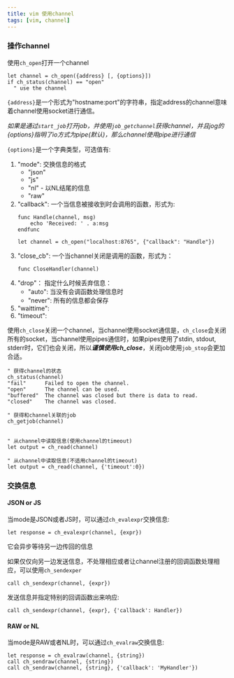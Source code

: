 ```yaml
---
title: vim 使用channel
tags: [vim, channel]
---
```


### 操作channel

使用`ch_open`打开一个channel

``` vim
let channel = ch_open({address} [, {options}])
if ch_status(channel) == "open"
  " use the channel
```

`{address}`是一个形式为"hostname:port"的字符串，指定address的channel意味着channel使用socket进行通信。

*如果是通过`start_job`打开job，并使用`job_getchannel`获得channel，并且jog的{options}指明了io方式为pipe(默认)，那么channel使用pipe进行通信*

`{options}`是一个字典类型，可选值有:

1. "mode": 交换信息的格式
    * "json"
    * "js"
    * "nl"   - 以NL结尾的信息
    * "raw"
2. "callback": 一个当信息被接收到时会调用的函数，形式为:
    ``` vim
    func Handle(channel, msg)
        echo 'Received: ' . a:msg
    endfunc

	let channel = ch_open("localhost:8765", {"callback": "Handle"})
    ```
3. "close_cb": 一个当channel关闭是调用的函数，形式为：
    ``` vim
    func CloseHandler(channel)
    ```
4. "drop"： 指定什么时候丢弃信息：
    * "auto": 当没有会调函数处理信息时
    * "never": 所有的信息都会保存
5. "waittime": 
6. "timeout":

使用`ch_close`关闭一个channel，当channel使用socket通信是，`ch_close`会关闭所有的socket，当channel使用pipes通信时，如果pipes使用了stdin, stdout, stderr时，它们也会关闭，所以***谨慎使用ch_close***，关闭job使用`job_stop`会更加合适。

``` vim
" 获得channel的状态
ch_status(channel)
"fail"		Failed to open the channel.
"open"		The channel can be used.
"buffered"	The channel was closed but there is data to read.
"closed"	The channel was closed.

" 获得和channel关联的job
ch_getjob(channel)


" 从channel中读取信息(使用channel的timeout)
let output = ch_read(channel)

" 从channel中读取信息(不适用channel的timeout)
let output = ch_read(channel, {'timeout':0})
```

### 交换信息

#### JSON or JS

当mode是JSON或者JS时，可以通过`ch_evalexpr`交换信息:

``` vim
let response = ch_evalexpr(channel, {expr})
```

它会异步等待另一边传回的信息

如果仅仅向另一边发送信息，不处理相应或者让channel注册的回调函数处理相应，可以使用`ch_sendexper`

``` vim
call ch_sendexpr(channel, {expr})
```

发送信息并指定特别的回调函数出来响应:

``` vim
call ch_sendexpr(channel, {expr}, {'callback': Handler})
```

#### RAW or NL

当mode是RAW或者NL时，可以通过`ch_evalraw`交换信息:

``` vim
let response = ch_evalraw(channel, {string})
call ch_sendraw(channel, {string})
call ch_sendraw(channel, {string}, {'callback': 'MyHandler'})
```

